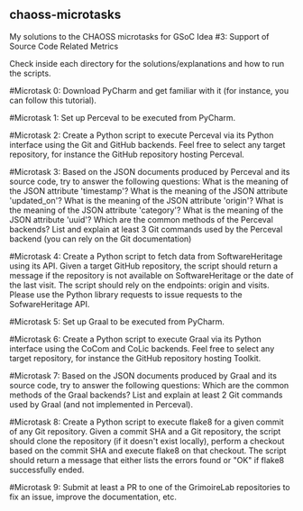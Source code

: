 ## chaoss-microtasks
My solutions to the CHAOSS microtasks for GSoC Idea #3: Support of Source Code Related Metrics 

Check inside each directory for the solutions/explanations and how to run the scripts.

#Microtask 0:
Download PyCharm and get familiar with it (for instance, you can follow this tutorial).

#Microtask 1:
Set up Perceval to be executed from PyCharm.

#Microtask 2:
Create a Python script to execute Perceval via its Python interface using the Git and GitHub backends. Feel free to select any target repository, for instance the GitHub repository hosting Perceval.

#Microtask 3:
Based on the JSON documents produced by Perceval and its source code, try to answer the following questions:
    What is the meaning of the JSON attribute 'timestamp'?
    What is the meaning of the JSON attribute 'updated_on'?
    What is the meaning of the JSON attribute 'origin'?
    What is the meaning of the JSON attribute 'category'?
    What is the meaning of the JSON attribute 'uuid'?
    Which are the common methods of the Perceval backends?
    List and explain at least 3 Git commands used by the Perceval backend (you can rely on the Git documentation)

#Microtask 4:
Create a Python script to fetch data from SoftwareHeritage using its API.
Given a target GitHub repository, the script should return a message if the repository is not available on SoftwareHeritage or the date of the last visit.
The script should rely on the endpoints: origin and visits.
Please use the Python library requests to issue requests to the SofwareHeritage API.

#Microtask 5:
Set up Graal to be executed from PyCharm.

#Microtask 6:
Create a Python script to execute Graal via its Python interface using the CoCom and CoLic backends. Feel free to select any target repository, for instance the GitHub repository hosting Toolkit.

#Microtask 7:
Based on the JSON documents produced by Graal and its source code, try to answer the following questions:
    Which are the common methods of the Graal backends?
    List and explain at least 2 Git commands used by Graal (and not implemented in Perceval).

#Microtask 8:
Create a Python script to execute flake8 for a given commit of any Git repository. Given a commit SHA and a Git repository, the script should clone the repository (if it doesn't exist locally), perform a checkout based on the commit SHA and execute flake8 on that checkout. The script should return a message that either lists the errors found or "OK" if flake8 successfully ended.

#Microtask 9:
Submit at least a PR to one of the GrimoireLab repositories to fix an issue, improve the documentation, etc.

